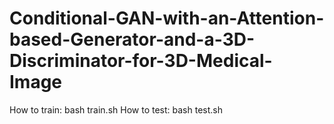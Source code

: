 # Conditional-GAN-with-an-Attention-based-Generator-and-a-3D-Discriminator-for-3D-Medical-Image

How to train: bash train.sh
How to test: bash test.sh
